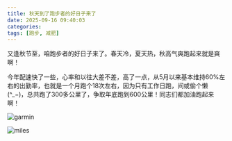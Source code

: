 ```yaml
---
title: 秋天到了跑步者的好日子来了
date: 2025-09-16 09:40:03
categories:
tags: [跑步, 减肥]
---
```

又逢秋节至，咱跑步者的好日子来了。春天冷，夏天热，秋高气爽跑起来就是爽啊！

今年配速快了一些，心率和以往大差不差，高了一点，从5月以来基本维持60%左右的出勤率，也就是一个月跑个18次左右，因为只有工作日跑，间或偷个懒(^_−)，总共跑了300多公里了，争取年底跑到600公里！同志们都加油跑起来啊！

![garmin](https://github.com/user-attachments/assets/1d49e156-fdcd-4d39-8303-bd560db2c364)

![miles](https://github.com/user-attachments/assets/87d310a2-1e10-46e5-b486-51dd932b1aa1)
